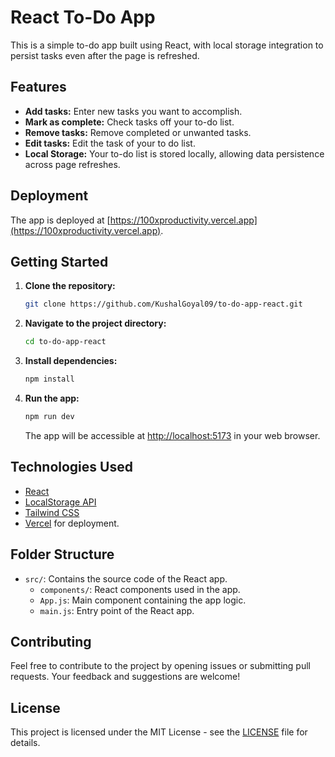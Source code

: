 # React To-Do App

This is a simple to-do app built using React, with local storage integration to persist tasks even after the page is refreshed.

## Features

- **Add tasks:** Enter new tasks you want to accomplish.
- **Mark as complete:** Check tasks off your to-do list.
- **Remove tasks:** Remove completed or unwanted tasks.
- **Edit tasks:** Edit the task of your to do list.
- **Local Storage:** Your to-do list is stored locally, allowing data persistence across page refreshes.

## Deployment

The app is deployed at [https://100xproductivity.vercel.app](https://100xproductivity.vercel.app).

## Getting Started

1. **Clone the repository:**
   ```bash
   git clone https://github.com/KushalGoyal09/to-do-app-react.git
   ```

2. **Navigate to the project directory:**
   ```bash
   cd to-do-app-react
   ```

3. **Install dependencies:**
   ```bash
   npm install
   ```

4. **Run the app:**
   ```bash
   npm run dev
   ```

   The app will be accessible at [http://localhost:5173](http://localhost:5173) in your web browser.

## Technologies Used

- [React](https://reactjs.org/)
- [LocalStorage API](https://developer.mozilla.org/en-US/docs/Web/API/Window/localStorage)
- [Tailwind CSS](https://tailwindcss.com/)
- [Vercel](https://vercel.com) for deployment.

## Folder Structure

- `src/`: Contains the source code of the React app.
  - `components/`: React components used in the app.
  - `App.js`: Main component containing the app logic.
  - `main.js`: Entry point of the React app.

## Contributing

Feel free to contribute to the project by opening issues or submitting pull requests. Your feedback and suggestions are welcome!

## License

This project is licensed under the MIT License - see the [LICENSE](LICENSE) file for details.
